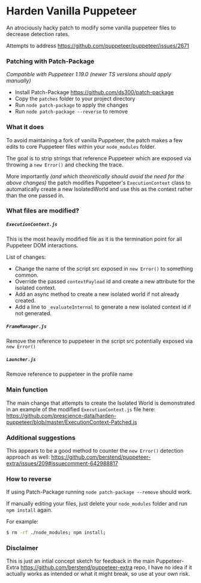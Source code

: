 # Harden Vanilla Puppeteer
An atrociously hacky patch to modify some vanilla puppeteer files to decrease detection rates.

Attempts to address https://github.com/puppeteer/puppeteer/issues/2671

### Patching with Patch-Package

_Compatible with Puppeteer 1.19.0 (newer TS versions should apply manually)_

- Install Patch-Package https://github.com/ds300/patch-package 
- Copy the `patches` folder to your project directory
- Run `node patch-package` to apply the changes
- Run `node patch-package --reverse` to remove

### What it does

To avoid maintaining a fork of vanilla Puppeteer, the patch makes a few edits to core Puppeteer files within your `node_modules` folder.

The goal is to strip strings that reference Puppeteer which are exposed via throwing a `new Error()` and checking the trace.

More importantly _(and which theoretically should avoid the need for the above changes)_ the patch modifies Puppeteer's `ExecutionContext` class to automatically create a new IsolatedWorld and use this as the context rather than the one passed in.

### What files are modified?

##### `ExecutionContext.js`
  This is the most heavily modified file as it is the termination point for all Puppeteer DOM interactions.
  
  List of changes:
  
  - Change the name of the script src exposed in `new Error()` to something common.
  - Override the passed `contextPayload` id and create a new attribute for the isolated context.
  - Add an async method to create a new isolated world if not already created.
  - Add a line to `_evaluateInternal` to generate a new isolated context id if not generated.
     
##### `FrameManager.js`
  Remove the reference to puppeteer in the script src potentially exposed via `new Error()`
  
##### `Launcher.js`
  Remove reference to puppeteer in the profile name

### Main function

The main change that attempts to create the Isolated World is demonstrated in an example of the modified `ExecutionContext.js` file here: https://github.com/prescience-data/harden-puppeteer/blob/master/ExecutionContext-Patched.js


### Additional suggestions

This appears to be a good method to counter the `new Error()` detection approach as well:
https://github.com/berstend/puppeteer-extra/issues/209#issuecomment-642988817

### How to reverse

If using Patch-Package running `node patch-package --remove` should work.

If manually editing your files, just delete your `node_modules` folder and run `npm install` again.

For example: 
```bash
$ rm -rf ./node_modules; npm install;
```

### Disclaimer
This is just an intial concept sketch for feedback in the main Puppeteer-Extra https://github.com/berstend/puppeteer-extra repo, I have no idea if it actually works as intended or what it might break, so use at your own risk.

